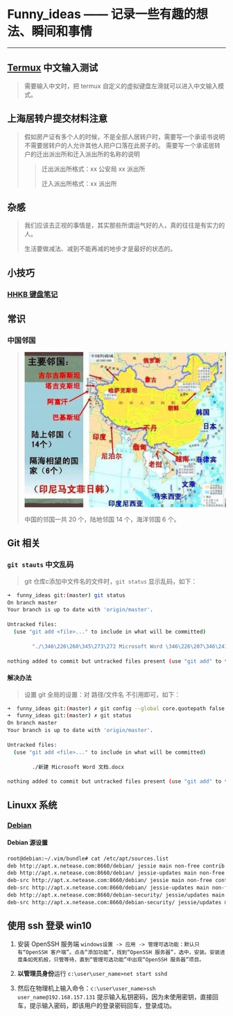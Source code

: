 # Funny_ideas —— 记录一些有趣的想法、瞬间和事情

---

## [Termux](https://termux.com/) 中文输入测试
> 需要输入中文时，把 termux 自定义的虚拟键盘左滑就可以进入中文输入模式。

## 上海居转户提交材料注意
> 假如房产证有多个人的时候，不是全部人居转户时，需要写一个承诺书说明不需要居转户的人允许其他人把户口落在此房子的。
>  需要写一个承诺居转户的迁出派出所和迁入派出所的名称的说明
>> 迁出派出所格式：xx 公安局 xx 派出所
>>
>> 迁入派出所格式：xx 派出所

## 杂感
> 我们应该去正视的事情是，其实那些所谓运气好的人，真的往往是有实力的人。
>
> 生活要做减法、减到不能再减的地步才是最好的状态的。

## 小技巧
### [HHKB 键盘笔记](/HHKB.md)

## 常识
### 中国邻国
> ![中国邻国](/pics/001_chine_neighbore.png)
>
> 中国的邻国一共 20 个，陆地邻国 14 个，海洋邻国 6 个。

## Git 相关
### `git stauts` 中文乱码
> git 仓库c添加中文件名的文件时，`git status` 显示乱码，如下：
```bash
➜  funny_ideas git:(master) git status
On branch master
Your branch is up to date with 'origin/master'.

Untracked files:
  (use "git add <file>..." to include in what will be committed)

        "./\346\226\260\345\273\272 Microsoft Word \346\226\207\346\241\243.docx"

nothing added to commit but untracked files present (use "git add" to track)
```
#### 解决办法
> 设置 git 全局的设置：对 路径/文件名 不引用即可，如下：
```bash
➜  funny_ideas git:(master) ✗ git config --global core.quotepath false
➜  funny_ideas git:(master) ✗ git status
On branch master
Your branch is up to date with 'origin/master'.

Untracked files:
  (use "git add <file>..." to include in what will be committed)

        ./新建 Microsoft Word 文档.docx

nothing added to commit but untracked files present (use "git add" to track)
```

## Linuxx 系统
### [Debian](https://www.debian.org/)
#### Debian 源设置
```bash
root@debian:~/.vim/bundle# cat /etc/apt/sources.list
deb http://apt.x.netease.com:8660/debian/ jessie main non-free contrib
deb http://apt.x.netease.com:8660/debian/ jessie-updates main non-free contrib
deb-src http://apt.x.netease.com:8660/debian/ jessie main non-free contrib
deb-src http://apt.x.netease.com:8660/debian/ jessie-updates main non-free contrib
deb http://apt.x.netease.com:8660/debian-security/ jessie/updates main non-free contrib
deb-src http://apt.x.netease.com:8660/debian-security/ jessie/updates main non-free contrib
```
## 使用 ssh 登录 win10
1. 安装 OpenSSH 服务端
`windows设置 -> 应用 -> 管理可选功能：默认只有“OpenSSH 客户端”。点击“添加功能”，找到“OpenSSH 服务器”，选中，安装。安装进度条如死机般，只管等待，直到“管理可选功能”中出现“OpenSSH 服务器”项目。`

2. **以管理员身份**运行 `c:\user\user_name>net start sshd`

3. 然后在物理机上输入命令：`c:\user\user_name>ssh user_name@192.168.157.131` 提示输入私钥密码，因为未使用密钥，直接回车，提示输入密码，即该用户的登录密码回车，登录成功。
